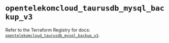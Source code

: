 # `opentelekomcloud_taurusdb_mysql_backup_v3`

Refer to the Terraform Registry for docs: [`opentelekomcloud_taurusdb_mysql_backup_v3`](https://registry.terraform.io/providers/opentelekomcloud/opentelekomcloud/1.36.51/docs/resources/taurusdb_mysql_backup_v3).

